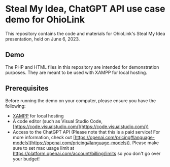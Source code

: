 # Steal My Idea, ChatGPT API use case demo for OhioLink 

This repository contains the code and materials for OhioLink's Steal My Idea presentation, held on June 6, 2023.

## Demo

The PHP and HTML files in this repository are intended for demonstration purposes. They are meant to be used with XAMPP for local hosting.

## Prerequisites

Before running the demo on your computer, please ensure you have the following:

- [XAMPP](https://www.apachefriends.org/) for local hosting
- A code editor (such as Visual Studio Code, [https://code.visualstudio.com/](https://code.visualstudio.com/))
- Access to the ChatGPT API (Please note that this is a paid service! For more information, check out [https://openai.com/pricing#language-models](https://openai.com/pricing#language-models)). Please make sure to set max usage limit at https://platform.openai.com/account/billing/limits so you don't go over your budget!


